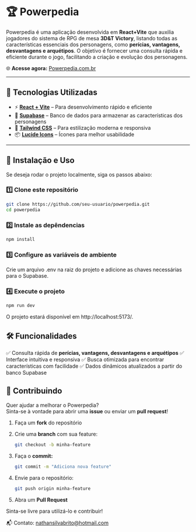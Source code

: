 # 🏆 Powerpedia

Powerpedia é uma aplicação desenvolvida em **React+Vite** que auxilia jogadores do sistema de RPG de mesa **3D&T Victory**, listando todas as características essenciais dos personagens, como **perícias, vantagens, desvantagens e arquétipos**. O objetivo é fornecer uma consulta rápida e eficiente durante o jogo, facilitando a criação e evolução dos personagens.

🌐 **Acesse agora:** [Powerpedia.com.br](https://powerpedia.com.br)

---

## 🚀 Tecnologias Utilizadas

- ⚡ **[React + Vite](https://vitejs.dev/)** – Para desenvolvimento rápido e eficiente
- 💾 **[Supabase](https://supabase.com/)** – Banco de dados para armazenar as características dos personagens
- 🎨 **[Tailwind CSS](https://tailwindcss.com/)** – Para estilização moderna e responsiva
- 📦 **[Lucide Icons](https://lucide.dev/)** – Ícones para melhor usabilidade

---

## 🔧 Instalação e Uso

Se deseja rodar o projeto localmente, siga os passos abaixo:

### 1️⃣ Clone este repositório

```sh
git clone https://github.com/seu-usuario/powerpedia.git
cd powerpedia
```

### 2️⃣ Instale as depêndencias

``` sh
npm install
```

### 3️⃣ Configure as variáveis de ambiente
Crie um arquivo .env na raiz do projeto e adicione as chaves necessárias para o Supabase.

### 4️⃣ Execute o projeto

``` sh
npm run dev
```
O projeto estará disponível em http://localhost:5173/.

## 🛠 Funcionalidades
✅ Consulta rápida de **perícias, vantagens, desvantagens e arquétipos**
✅ Interface intuitiva e responsiva
✅ Busca otimizada para encontrar características com facilidade
✅ Dados dinâmicos atualizados a partir do banco Supabase

## 🤝 Contribuindo

Quer ajudar a melhorar o Powerpedia?  
Sinta-se à vontade para abrir uma **issue** ou enviar um **pull request**!  

1. Faça um **fork** do repositório  
2. Crie uma **branch** com sua feature:  

   ```sh
   git checkout -b minha-feature
   ```
3. Faça o **commit:**
   ```sh
   git commit -m "Adiciona nova feature"
   ```
4. Envie para o repositório:
   ```sh
   git push origin minha-feature
   ```
5. Abra um **Pull Request**

Sinta-se livre para utilizá-lo e contribuir!

📬 Contato: nathansilvabrito@hotmail.com

